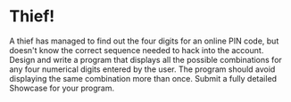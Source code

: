 # Thief!
A thief has managed to find out the four digits for an online PIN code, but doesn't know the correct sequence needed to hack into the account. 
Design and write a program that displays all the possible combinations for any four numerical digits entered by the user. The program should avoid displaying the same 
combination more than once.
Submit a fully detailed Showcase for your program.
